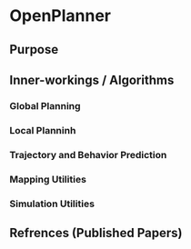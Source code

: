 # OpenPlanner

## Purpose

## Inner-workings / Algorithms

### Global Planning 

### Local Planninh 

### Trajectory and Behavior Prediction 

### Mapping Utilities 

### Simulation Utilities 

## Refrences (Published Papers) 

